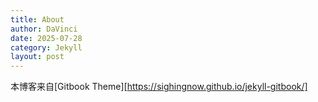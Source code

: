 ```yaml
---
title: About
author: DaVinci
date: 2025-07-28
category: Jekyll
layout: post
---
```


本博客来自[Gitbook Theme][https://sighingnow.github.io/jekyll-gitbook/]
